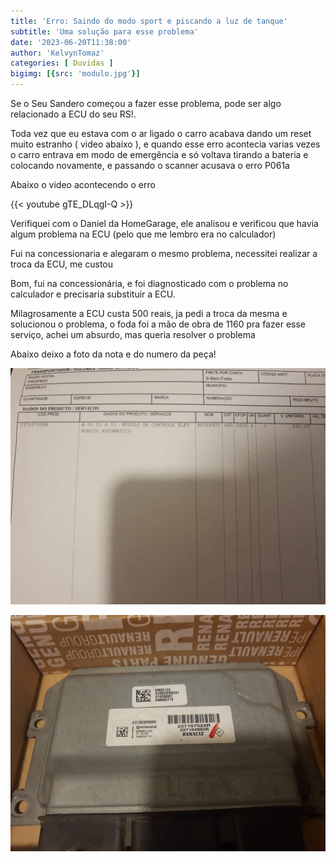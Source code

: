 ```yaml
---
title: 'Erro: Saindo do modo sport e piscando a luz de tanque'
subtitle: 'Uma solução para esse problema'
date: '2023-06-20T11:38:00'
author: 'KelvynTomaz'
categories: [ Duvidas ]
bigimg: [{src: 'modulo.jpg'}]
---
```


Se o Seu Sandero começou a fazer esse problema, pode ser algo relacionado a ECU do seu RS!.

Toda vez que eu estava com o ar ligado o carro acabava dando um reset muito estranho ( video abaixo ), e quando esse erro acontecia varias vezes o carro entrava em modo de emergência e só voltava tirando a bateria e colocando novamente, e passando o scanner acusava o erro P061a

Abaixo o video acontecendo o erro


{{< youtube gTE_DLqgI-Q >}}


Verifiquei com o Daniel da HomeGarage, ele analisou e verificou que havia algum problema na ECU (pelo que me lembro era no calculador)

Fui na concessionaria e alegaram o mesmo problema, necessitei realizar a troca da ECU, me custou 

Bom, fui na concessionária, e foi diagnosticado com o problema no calculador e precisaria substituir a ECU.

Milagrosamente a ECU custa 500 reais, ja pedi a troca da mesma e solucionou o problema, o foda foi a mão de obra de 1160 pra fazer esse serviço, achei um absurdo, mas queria resolver o problema

Abaixo deixo a foto da nota e do numero da peça!

![](nf-modulo.jpg)

![](modulo.jpg)